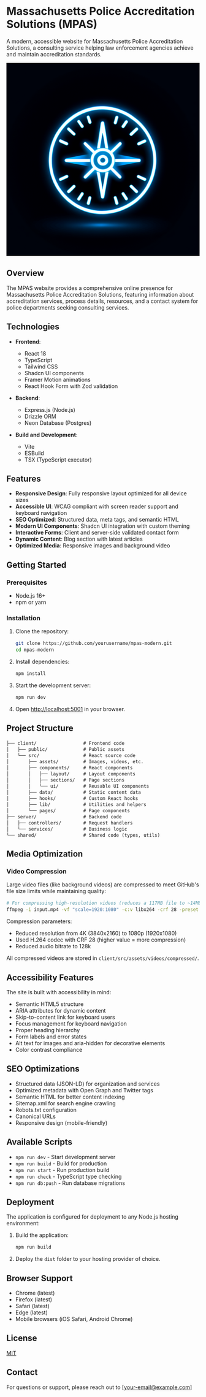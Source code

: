 # Massachusetts Police Accreditation Solutions (MPAS)

A modern, accessible website for Massachusetts Police Accreditation Solutions, a consulting service helping law enforcement agencies achieve and maintain accreditation standards.

![MPAS Website](generated-icon.png)

## Overview

The MPAS website provides a comprehensive online presence for Massachusetts Police Accreditation Solutions, featuring information about accreditation services, process details, resources, and a contact system for police departments seeking consulting services.

## Technologies

- **Frontend**:
  - React 18
  - TypeScript
  - Tailwind CSS
  - Shadcn UI components
  - Framer Motion animations
  - React Hook Form with Zod validation

- **Backend**:
  - Express.js (Node.js)
  - Drizzle ORM
  - Neon Database (Postgres)

- **Build and Development**:
  - Vite
  - ESBuild
  - TSX (TypeScript executor)

## Features

- **Responsive Design**: Fully responsive layout optimized for all device sizes
- **Accessible UI**: WCAG compliant with screen reader support and keyboard navigation
- **SEO Optimized**: Structured data, meta tags, and semantic HTML
- **Modern UI Components**: Shadcn UI integration with custom theming
- **Interactive Forms**: Client and server-side validated contact form
- **Dynamic Content**: Blog section with latest articles
- **Optimized Media**: Responsive images and background video

## Getting Started

### Prerequisites

- Node.js 16+ 
- npm or yarn

### Installation

1. Clone the repository:
   ```bash
   git clone https://github.com/yourusername/mpas-modern.git
   cd mpas-modern
   ```

2. Install dependencies:
   ```bash
   npm install
   ```

3. Start the development server:
   ```bash
   npm run dev
   ```

4. Open [http://localhost:5001](http://localhost:5001) in your browser.

## Project Structure

```
├── client/                 # Frontend code
│   ├── public/             # Public assets
│   └── src/                # React source code
│       ├── assets/         # Images, videos, etc.
│       ├── components/     # React components
│       │   ├── layout/     # Layout components
│       │   ├── sections/   # Page sections
│       │   └── ui/         # Reusable UI components
│       ├── data/           # Static content data
│       ├── hooks/          # Custom React hooks
│       ├── lib/            # Utilities and helpers
│       └── pages/          # Page components
├── server/                 # Backend code
│   ├── controllers/        # Request handlers
│   └── services/           # Business logic
└── shared/                 # Shared code (types, utils)
```

## Media Optimization

### Video Compression

Large video files (like background videos) are compressed to meet GitHub's file size limits while maintaining quality:

```bash
# For compressing high-resolution videos (reduces a 117MB file to ~14MB)
ffmpeg -i input.mp4 -vf "scale=1920:1080" -c:v libx264 -crf 28 -preset medium -c:a aac -b:a 128k output.mp4
```

Compression parameters:
- Reduced resolution from 4K (3840x2160) to 1080p (1920x1080)
- Used H.264 codec with CRF 28 (higher value = more compression)
- Reduced audio bitrate to 128k

All compressed videos are stored in `client/src/assets/videos/compressed/`.

## Accessibility Features

The site is built with accessibility in mind:

- Semantic HTML5 structure
- ARIA attributes for dynamic content
- Skip-to-content link for keyboard users
- Focus management for keyboard navigation
- Proper heading hierarchy
- Form labels and error states
- Alt text for images and aria-hidden for decorative elements
- Color contrast compliance

## SEO Optimizations

- Structured data (JSON-LD) for organization and services
- Optimized metadata with Open Graph and Twitter tags
- Semantic HTML for better content indexing
- Sitemap.xml for search engine crawling
- Robots.txt configuration
- Canonical URLs
- Responsive design (mobile-friendly)

## Available Scripts

- `npm run dev` - Start development server
- `npm run build` - Build for production
- `npm run start` - Run production build
- `npm run check` - TypeScript type checking
- `npm run db:push` - Run database migrations

## Deployment

The application is configured for deployment to any Node.js hosting environment:

1. Build the application:
   ```bash
   npm run build
   ```

2. Deploy the `dist` folder to your hosting provider of choice.

## Browser Support

- Chrome (latest)
- Firefox (latest)
- Safari (latest)
- Edge (latest)
- Mobile browsers (iOS Safari, Android Chrome)

## License

[MIT](LICENSE)

## Contact

For questions or support, please reach out to [your-email@example.com] 